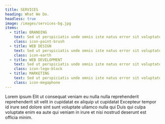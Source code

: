 ```yaml
---
title: SERVICES
heading: What We Do.
headless: true
image: /images/services-bg.jpg
items: 
  - title: BRANDING
    text: Sed ut perspiciatis unde omnis iste natus error sit voluptatem accusantium doloremque laudantium, totam rem aperiam, eaque ipsa quae ab illo inventore veritatis et quasi architecto beatae vitae dicta sunt explicabo. Nemo enim ipsam voluptatem quia voluptas sit aspernatur aut odit aut fugit.
    class: icon-paint-brush
  - title: WEB DESIGN
    text: Sed ut perspiciatis unde omnis iste natus error sit voluptatem accusantium doloremque laudantium, totam rem aperiam, eaque ipsa quae ab illo inventore veritatis et quasi architecto beatae vitae dicta sunt explicabo. Nemo enim ipsam voluptatem quia voluptas sit aspernatur aut odit aut fugit.
    class: icon-earth
  - title: WEB DEVELOPMENT
    text: Sed ut perspiciatis unde omnis iste natus error sit voluptatem accusantium doloremque laudantium, totam rem aperiam, eaque ipsa quae ab illo inventore veritatis et quasi architecto beatae vitae dicta sunt explicabo. Nemo enim ipsam voluptatem quia voluptas sit aspernatur aut odit aut fugit.
    class: icon-lego-block
  - title: MARKETING
    text: Sed ut perspiciatis unde omnis iste natus error sit voluptatem accusantium doloremque laudantium, totam rem aperiam, eaque ipsa quae ab illo inventore veritatis et quasi architecto beatae vitae dicta sunt explicabo. Nemo enim ipsam voluptatem quia voluptas sit aspernatur aut odit aut fugit.
    class: icon-megaphone
---
```

Lorem ipsum Elit ut consequat veniam eu nulla nulla reprehenderit reprehenderit sit velit in cupidatat ex aliquip ut cupidatat Excepteur tempor id irure sed dolore sint sunt voluptate ullamco nulla qui Duis qui culpa voluptate enim ea aute qui veniam in irure et nisi nostrud deserunt est officia minim.